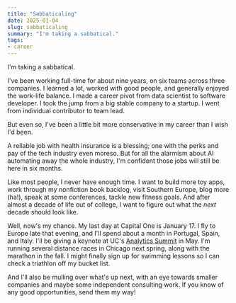 ```yaml
---
title: "Sabbaticaling"
date: 2025-01-04
slug: sabbaticaling
summary: "I'm taking a sabbatical."
tags:
- career
---
```


I'm taking a sabbatical.

I've been working full-time for about nine years, on six teams across three companies.
I learned a lot, worked with good people, and generally enjoyed the work-life balance.
I made a career pivot from data scientist to software developer.
I took the jump from a big stable company to a startup.
I went from individual contributor to team lead.

But even so, I've been a little bit more conservative in my career than I wish I'd been.

A reliable job with health insurance is a blessing; one with the perks and pay of the tech industry even moreso.
But for all the alarmism about AI automating away the whole industry, I'm confident those jobs will still be here in six months.

Like most people, I never have enough time.
I want to build more toy apps, work through my nonfiction book backlog, visit Southern Europe, blog more (ha!), speak at some conferences, tackle new fitness goals.
And after almost a decade of life out of college, I want to figure out what the *next* decade should look like.

Well, now's my chance.
My last day at Capital One is January 17.
I fly to Europe late that evening, and I'll spend about a month in Portugal, Spain, and Italy.
I'll be giving a keynote at UC's [Analytics Summit](https://business.uc.edu/about/centers-partnerships/business-analytics/events/analytics-summit.html) in May.
I'm running several distance races in Chicago next spring, along with the marathon in the fall.
I might finally sign up for swimming lessons so I can check a triathlon off my bucket list.

And I'll also be mulling over what's up next, with an eye towards smaller companies and maybe some independent consulting work.
If you know of any good opportunities, send them my way!
